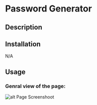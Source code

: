 # Password Generator

## Description

## Installation

N/A

## Usage

### Genral view of the page:

![alt Page Screenshoot](./assets/img/website.JPG)
